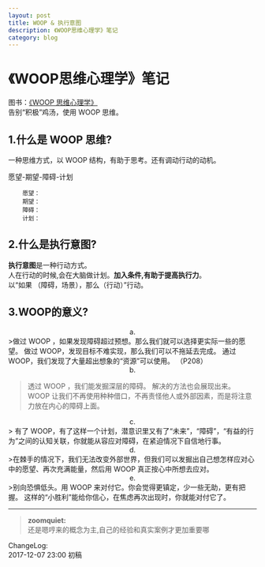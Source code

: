 ```yaml
---
layout: post
title: WOOP & 执行意图
description: 《WOOP思维心理学》笔记
category: blog
---
```


# 《WOOP思维心理学》笔记

图书：[《WOOP 思维心理学》](https://book.douban.com/subject/26616951/)  
告别“积极”鸡汤，使用 WOOP 思维。

## 1.什么是 WOOP 思维?	
一种思维方式，以 WOOP 结构，有助于思考。还有调动行动的动机。

愿望-期望-障碍-计划

~~~
	愿望：
	期望：
	障碍：
	计划：
~~~
## 2.什么是执行意图?

**执行意图**是一种行动方式。  
人在行动的时候,会在大脑做计划。**加入条件,有助于提高执行力**。  
以“如果 （障碍，场景），那么（行动）”行动。  

## 3.WOOP的意义?
<center>a.</center>
>做过 WOOP ，如果发现障碍超过预想。那么我们就可以选择更实际一些的愿望。
做过 WOOP，发现目标不难实现，那么我们可以不拖延去完成。
通过 WOOP，我们发现了大量超出想象的“资源”可以使用。
（P208）
 


<center>b.</center>


>透过 WOOP ，我们能发掘深层的障碍。
解决的方法也会展现出来。
>WOOP 让我们不再使用种种借口，不再责怪他人或外部因素，而是将注意力放在内心的障碍上面。

<center>c.</center>
> 有了 WOOP，有了这样一个计划，潜意识里又有了“未来”，“障碍”，“有益的行为”之间的认知关联，你就能从容应对障碍，在紧迫情况下自信地行事。


<center>d.</center>
>在棘手的情况下，我们无法改变外部世界，但我们可以发掘出自己想怎样应对心中的愿望、再次充满能量，然后用 WOOP 真正按心中所想去应对。

<center>e.</center>
>别向恐惧低头。用 WOOP 来对付它。你会觉得更镇定，少一些无助，更有把握。
这样的“小胜利”能给你信心，在焦虑再次出现时，你就能对付它了。

***


>**zoomquiet:**  
>还是嗯哼来的概念为主,自己的经验和真实案例才更加重要哪


ChangeLog:  
2017-12-07 23:00 初稿  


